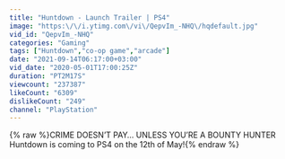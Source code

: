 ```yaml
---
title: "Huntdown - Launch Trailer | PS4"
image: "https:\/\/i.ytimg.com\/vi\/QepvIm_-NHQ\/hqdefault.jpg"
vid_id: "QepvIm_-NHQ"
categories: "Gaming"
tags: ["Huntdown","co-op game","arcade"]
date: "2021-09-14T06:17:00+03:00"
vid_date: "2020-05-01T17:00:25Z"
duration: "PT2M17S"
viewcount: "237387"
likeCount: "6309"
dislikeCount: "249"
channel: "PlayStation"
---
```

{% raw %}CRIME DOESN’T PAY… UNLESS YOU’RE A BOUNTY HUNTER<br />Huntdown is coming to PS4 on the 12th of May!{% endraw %}
